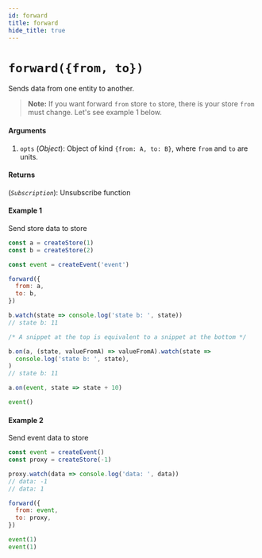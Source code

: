 ```yaml
---
id: forward
title: forward
hide_title: true
---
```


# `forward({from, to})`

Sends data from one entity to another.

> **Note:** If you want forward `from` store `to` store, there is your store `from` must change. Let's see example 1 below.

#### Arguments

1. `opts` (_Object_): Object of kind `{from: A, to: B}`, where `from` and `to` are units.

#### Returns

(_`Subscription`_): Unsubscribe function

#### Example 1

Send store data to store

```js try
const a = createStore(1)
const b = createStore(2)

const event = createEvent('event')

forward({
  from: a,
  to: b,
})

b.watch(state => console.log('state b: ', state))
// state b: 11

/* A snippet at the top is equivalent to a snippet at the bottom */

b.on(a, (state, valueFromA) => valueFromA).watch(state =>
  console.log('state b: ', state),
)
// state b: 11

a.on(event, state => state + 10)

event()
```

#### Example 2

Send event data to store

```js try
const event = createEvent()
const proxy = createStore(-1)

proxy.watch(data => console.log('data: ', data))
// data: -1
// data: 1

forward({
  from: event,
  to: proxy,
})

event(1)
event(1)
```
